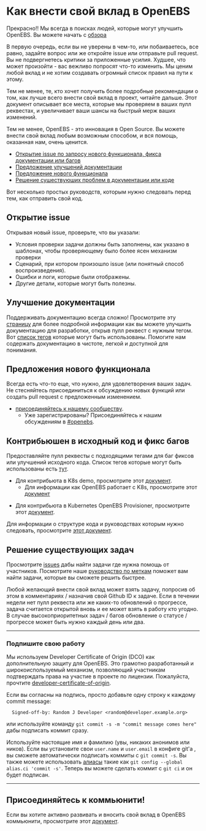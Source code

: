 # Как внести свой вклад в OpenEBS

Прекрасно!! Мы всегда в поисках людей, которые могут улучшить OpenEBS. Вы можете начать с [обзора](./contribute/design/README.md)

В первую очередь, если вы не уверены в чем-то, или побаиваетесь, все равно, задайте вопрос или же откройте issue или отправьте pull request. Вы не подвергнетесь критики за приложенные усилия. Худшее, что может произойти - вас вежливо попросят что-то изменить. Мы ценим любой вклад и не хотим создавать огромный список правил на пути к этому.

Тем не менее, те, кто хочет получить более подробные рекомендации о том, как лучше всего внести свой вклад в проект, читайте дальше. Этот документ описывает все места, которые мы проверяем в ваших пулл реквестах, и увеличивает ваши шансы на быстрый мерж ваших изменений.

Тем не менее, OpenEBS - это инновация в  Open Source. Вы можете внести свой вклад любым возможным способом, и вся помощь, оказанная нам, очень ценится. 

- [Открытие issue по запросу нового функционала, фикса документации или багов](#открытие-issue)
- [Предложение улучшений документации](#улучшение-документации) 
- [Предложение нового функционала](#предложения-нового-функционала)
- [Решение сушествуюших проблем в документации или коде](#контрибьюшен-в-исходный-код-и-фикс-багов)

Вот несколько простых руководств, которым нужно следовать перед тем, как отправить свой код. 

## Открытие issue

Открывая новый issue, проверьте, что вы указали:
- Условия проверки задачи должны быть заполнены, как указано в шаблонах, чтобы проверяющему было более ясен механизм проверки
- Сценарий, при котором произошло issue (или понятный способ воспроизведения).
- Ошибки и логи, которые были отображены.
- Другие детали, которые могут быть полезны.

## Улучшение документации

Поддерживать документацию всегда сложно! Просмотрите эту [страницу](./contribute/CONTRIBUTING-TO-DEVELOPER-DOC.md) для более подробной информации как вы можете улучшить документацию для разработки, открыв пулл реквест с нужным тегом. Вот [список тегов](./contribute/labels-of-issues.md) которые могут быть использованы. Помогите нам содержать документацию в чистоте, легкой и доступной для понимания.

## Предложения нового функционала

Всегда есть что-то еще, что нужно, для удовлетворения ваших задач. Не стесняйтесь присоединиться к обсуждению новых функций или создать pull request с предложенным изменением. 

- [присоединяйтесь к нашему сообществу](https://kubernetes.slack.com).
  - Уже зарегистрированы? Присоединяйтесь к нашим обсуждениям в [#openebs](https://kubernetes.slack.com/messages/openebs/).

## Контрибьюшен в исходный код и фикс багов

Предоставляйте  пулл реквесты с подходящими тегами для баг фиксов или улучшений исходного кода.  Список тегов которые могут быть использованы есть [тут](./contribute/labels-of-issues.md).

* Для контрибьюта в K8s demo, просмотрите этот [документ](./contribute/CONTRIBUTING-TO-K8S-DEMO.md).
	- Для информации как OpenEBS работает с K8s, просмотрите этот [документ](./k8s/README.md) 
-  Для контрибьюта  в Kubernetes OpenEBS Provisioner, просмотрите этот [документ](./contribute/CONTRIBUTING-TO-KUBERNETES-OPENEBS-PROVISIONER.md).
	
Для информации о структуре кода и руководствах которым нужно следовать, просмотрите [этот документ](./contribute/design/code-structuring.md).

## Решение существующих задач
Просмотрите [issues](https://github.com/openebs/openebs/issues) дабы найти задачи где нужна помощь от участников. Посмотрите наше [руководство по меткам](./contribute/labels-of-issues.md) поможет вам найти задачи, которые вы сможете решить быстрее.

Любой желающий внести свой вклад может взять задачу, попросив об этом в комментариях / назначив свой Github ID к задаче. Если в течении недели нет пулл реквеста или же каких-то обновлений о прогрессе, задача считается открытой вновь и ее может взять в работу кто угодно. В случае высокоприоритетных задач / багов обновление о статусе / прогрессе может быть нужно каждый день или два. 

---
### Подпишите свою работу

Мы используем Developer Certificate of Origin (DCO) как дополнительную защиту для OpenEBS. Это грамотно разработанный и широкоиспользуемый механизм, позволяющий участникам подтверждать права на участие в проекте по лицензии. Пожалуйста, прочтите [developer-certificate-of-origin](./contribute/developer-certificate-of-origin).

Если вы согласны на подпись, просто добавьте одну строку к каждому commit message:

````
  Signed-off-by: Random J Developer <random@developer.example.org>
````
или используйте команду `git commit -s -m "commit message comes here"` дабы подписать коммит сразу.

Используйте настоящие имя и фамилию (увы, никаких анонимов или ников). Если вы установите свои `user.name` и `user.email` в конфиге git'a , вы сможете автоматически подписать коммиты с  `git commit -s`. Вы также можете использовать  [алиасы](https://git-scm.com/book/en/v2/Git-Basics-Git-Aliases) такие как `git config --global alias.ci 'commit -s'`. Теперь вы можете сделать коммит с  `git ci` и он будет подписан.

---

## Присоединяйтесь к коммьюнити!

Если вы хотите активно развивать и вносить свой вклад в OpenEBS коммьюнити, просмотрите этот [документ](./community/README.md).
